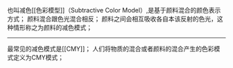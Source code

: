 也叫减色[[色彩模型]]（Subtractive Color Model）,是基于颜料混合的颜色表示方式；
颜料混合跟色光混合相反；
颜料之间会相互吸收各自本该反射的色光，这种情形称之为颜料的减色模式；
***
最常见的减色模式是[[CMY]]；
人们将物质的混合或者颜料的混合产生的色彩模式定义为CMY模式；